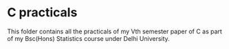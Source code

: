 # C practicals

This folder contains all the practicals of my Vth semester paper of C as part of my Bsc(Hons) Statistics course under Delhi University.